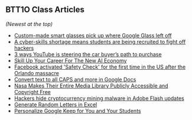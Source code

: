 BTT1O Class Articles
---
*(Newest at the top)*

+ [Custom-made smart glasses pick up where Google Glass left off](https://www.engadget.com/2018/10/23/north-focals-smart-glasses-hands-on/)
+ [A cyber-skills shortage means students are being recruited to fight off hackers](https://www.technologyreview.com/s/612309/a-cyber-skills-shortage-means-students-are-being-recruited-to-fight-off-hackers/)
+ [3 ways YouTube is steering the car buyer’s path to purchase](https://www.thinkwithgoogle.com/advertising-channels/video/automotive-marketing-videos/)
+ [Skill Up Your Career For The New AI Economy](https://www.forbes.com/sites/cognitiveworld/2018/09/19/skill-up-your-career-for-the-new-ai-economy/#5c10a6da52c4)
+ [Facebook activated 'Safety Check' for the first time in the US after the Orlando massacre](https://www.businessinsider.com/r-orlando-triggers-facebook-safety-check-for-first-time-in-us-2016-6)
+ [Convert text to all CAPS and more in Google Docs](https://gsuiteupdates.googleblog.com/2017/03/convert-text-to-all-caps-and-more-in.html)
+ [Nasa Makes Their Entire Media Library Publicly Accessible and Copyright Free](https://www.diyphotography.net/nasa-makes-entire-media-library-publicly-accessible-copyright-free/)
+ [Hackers hide cryptocurrency mining malware in Adobe Flash updates](https://thenextweb.com/hardfork/2018/10/12/hackers-mining-malware-adobe-flash/)
+ [Generate Random Letters in Excel](https://excelchamps.com/blog/generate-random-letters-excel/)
+ [Personalize Google Keep for You and Your Students](https://shakeuplearning.com/blog/personalize-google-keep-for-you-and-your-students)

